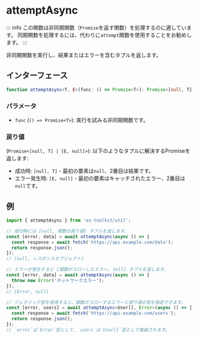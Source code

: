 # attemptAsync

::: info
この関数は非同期関数（`Promise`を返す関数）を処理するのに適しています。
同期関数を処理するには、代わりに`attempt`関数を使用することをお勧めします。
:::

非同期関数を実行し、結果またはエラーを含むタプルを返します。

## インターフェース

```typescript
function attemptAsync<T, E>(func: () => Promise<T>): Promise<[null, T] | [E, null]>;
```

### パラメータ

- `func` (`() => Promise<T>`): 実行を試みる非同期関数です。

### 戻り値

(`Promise<[null, T] | [E, null]>`): 以下のようなタプルに解決するPromiseを返します:

- 成功時: `[null, T]` - 最初の要素は`null`、2番目は結果です。
- エラー発生時: `[E, null]` - 最初の要素はキャッチされたエラー、2番目は`null`です。

## 例

```typescript
import { attemptAsync } from 'es-toolkit/util';

// 成功時には [null, 関数の戻り値] タプルを返します。
const [error, data] = await attemptAsync(async () => {
  const response = await fetch('https://api.example.com/data');
  return response.json();
});
// [null, レスポンスオブジェクト]

// エラーが発生すると [関数がスローしたエラー, null] タプルを返します。
const [error, data] = await attemptAsync(async () => {
  throw new Error('ネットワークエラー');
});
// [Error, null]

// ジェネリック型を使用すると、関数がスローするエラーと戻り値の型を指定できます。
const [error, users] = await attemptAsync<User[], Error>(async () => {
  const response = await fetch('https://api.example.com/users');
  return response.json();
});
// `error`は`Error`型として、`users`は`User[]`型として推論されます。
```
